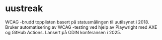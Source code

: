 # uustreak
WCAG -brudd topplisten basert på statusmålingen til uutilsynet i 2018. Bruker automatisering av WCAG -testing ved hjelp av Playwright med AXE og GitHub Actions. Lansert på ODIN konferansen i 2025.
